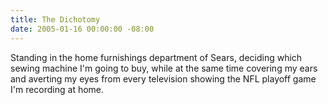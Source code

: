 ```yaml
---
title: The Dichotomy
date: 2005-01-16 00:00:00 -08:00
---
```


<p>
Standing in the home furnishings department of Sears, deciding which sewing machine I'm going to buy, while at the same time covering my ears and averting my eyes from  every television showing the NFL playoff game I'm recording at home.
</p>
